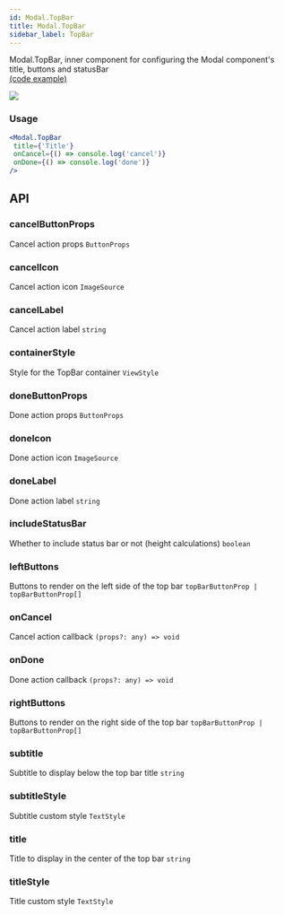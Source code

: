 ```yaml
---
id: Modal.TopBar
title: Modal.TopBar
sidebar_label: TopBar
---
```


Modal.TopBar, inner component for configuring the Modal component's title, buttons and statusBar  
[(code example)](https://github.com/wix/react-native-ui-lib/blob/master/demo/src/screens/componentScreens/ModalScreen.tsx)
<div style={{display: 'flex', flexDirection: 'row', overflowX: 'auto', maxHeight: '500px', alignItems: 'center'}}><img style={{maxHeight: '420px'}} src={'https://media.giphy.com/media/3oFzmfSX8KgvctI4Ks/giphy.gif'}/>

</div>

### Usage
``` jsx live
<Modal.TopBar
 title={'Title'}
 onCancel={() => console.log('cancel')}
 onDone={() => console.log('done')}
/>
```
## API
### cancelButtonProps
Cancel action props
`ButtonProps ` 

### cancelIcon
Cancel action icon
`ImageSource ` 

### cancelLabel
Cancel action label
`string ` 

### containerStyle
Style for the TopBar container
`ViewStyle ` 

### doneButtonProps
Done action props
`ButtonProps ` 

### doneIcon
Done action icon
`ImageSource ` 

### doneLabel
Done action label
`string ` 

### includeStatusBar
Whether to include status bar or not (height calculations)
`boolean ` 

### leftButtons
Buttons to render on the left side of the top bar
`topBarButtonProp | topBarButtonProp[] ` 

### onCancel
Cancel action callback
`(props?: any) => void ` 

### onDone
Done action callback
`(props?: any) => void ` 

### rightButtons
Buttons to render on the right side of the top bar
`topBarButtonProp | topBarButtonProp[] ` 

### subtitle
Subtitle to display below the top bar title
`string ` 

### subtitleStyle
Subtitle custom style
`TextStyle ` 

### title
Title to display in the center of the top bar
`string ` 

### titleStyle
Title custom style
`TextStyle ` 


